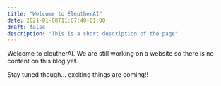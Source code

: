 ```yaml
---
title: "Welcome to EleutherAI"
date: 2021-01-08T11:07:40+01:00
draft: false
description: "This is a short description of the page"
---
```

Welcome to eleutherAI. We are still working on a website so there is no content on this blog yet. 

Stay tuned though... exciting things are coming!!
